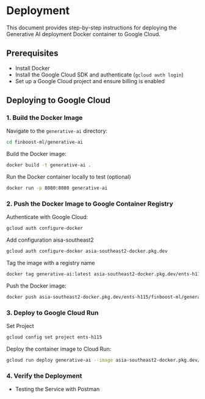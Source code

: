 # Deployment

This document provides step-by-step instructions for deploying the Generative AI deployment Docker container to Google Cloud.

## Prerequisites

- Install Docker
- Install the Google Cloud SDK and authenticate (`gcloud auth login`)
- Set up a Google Cloud project and ensure billing is enabled

## Deploying to Google Cloud

### 1. Build the Docker Image

Navigate to the `generative-ai` directory:

```sh
cd finboost-ml/generative-ai
```

Build the Docker image:

<!-- ```sh
docker build -t gcr.io/[PROJECT-ID]/generative-ai .
``` -->

```sh
docker build -t generative-ai .
```

Run the Docker container locally to test (optional)

```sh
docker run -p 8080:8080 generative-ai
```

### 2. Push the Docker Image to Google Container Registry

Authenticate with Google Cloud:

```sh
gcloud auth configure-docker
```

Add configuration aisa-southeast2

```sh
gcloud auth configure-docker asia-southeast2-docker.pkg.dev
```

<!-- Create repo

```sh
gcloud artifacts repositories create REPOSITORY-ID --repository-format=docker --location=southeast-asia2

``` -->

Tag the image with a registry name

```sh
docker tag generative-ai:latest asia-southeast2-docker.pkg.dev/ents-h115/finboost-ml/generative-ai:latest
```

Push the Docker image:

<!-- ```sh
docker push gcr.io/[PROJECT-ID]/generative-ai
``` -->

```sh
docker push asia-southeast2-docker.pkg.dev/ents-h115/finboost-ml/generative-ai:latest
```

### 3. Deploy to Google Cloud Run

Set Project

```sh
gcloud config set project ents-h115
```

Deploy the container image to Cloud Run:

<!-- ```sh
gcloud run deploy finboost-ml --image asia-southeast2-docker.pkg.dev/ents-h115/finboost-ml/generative-ai:latest --platform managed --region asia-southeast2 --allow-unauthenticated

``` -->

```sh
gcloud run deploy generative-ai --image asia-southeast2-docker.pkg.dev/ents-h115/finboost-ml/generative-ai:latest --platform managed --region asia-southeast2 --allow-unauthenticated

```

### 4. Verify the Deployment

- Testing the Service with Postman
